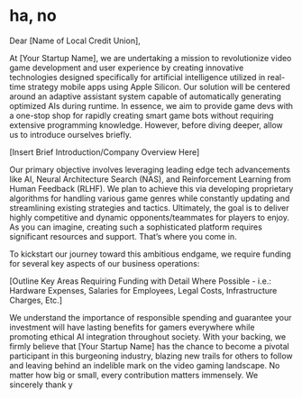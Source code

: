 
# ha, no
Dear [Name of Local Credit Union],

At [Your Startup Name], we are undertaking a mission to revolutionize video game development and user experience by creating innovative technologies designed specifically for artificial intelligence utilized in real-time strategy mobile apps using Apple Silicon. Our solution will be centered around an adaptive assistant system capable of automatically generating optimized AIs during runtime. In essence, we aim to provide game devs with a one-stop shop for rapidly creating smart game bots without requiring extensive programming knowledge. However, before diving deeper, allow us to introduce ourselves briefly.

[Insert Brief Introduction/Company Overview Here]

Our primary objective involves leveraging leading edge tech advancements like AI, Neural Architecture Search (NAS), and Reinforcement Learning from Human Feedback (RLHF). We plan to achieve this via developing proprietary algorithms for handling various game genres while constantly updating and streamlining existing strategies and tactics. Ultimately, the goal is to deliver highly competitive and dynamic opponents/teammates for players to enjoy. As you can imagine, creating such a sophisticated platform requires significant resources and support. That’s where you come in.

To kickstart our journey toward this ambitious endgame, we require funding for several key aspects of our business operations:

[Outline Key Areas Requiring Funding with Detail Where Possible - i.e.: Hardware Expenses, Salaries for Employees, Legal Costs, Infrastructure Charges, Etc.]

We understand the importance of responsible spending and guarantee your investment will have lasting benefits for gamers everywhere while promoting ethical AI integration throughout society. With your backing, we firmly believe that [Your Startup Name] has the chance to become a pivotal participant in this burgeoning industry, blazing new trails for others to follow and leaving behind an indelible mark on the video gaming landscape. No matter how big or small, every contribution matters immensely. We sincerely thank y
